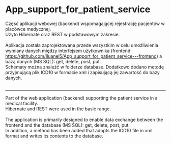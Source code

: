 # App_support_for_patient_service
Część aplikacji webowej (backend) wspomagającej rejestrację pacjentów w placówce medycznej. <br />
Użyto Hibernate oraz REST w podstawowym zakresie.<br /><br />
Aplikacja została zaprojektowana przede wszystkim w celu umożliwienia wymiany danych między interfejsem użytkownika (frontend: https://github.com/Iluanel5/App_support_for_patient_service---frontend)
a bazą danych (MS SQL): get, delete, post, put.<br />
Schematy można znaleźć w folderze database.
Dodatkowo dodano metodę przyjmującą plik ICD10 w formacie xml i zapisującą jej zawartość do bazy danych.<br /><br />

-------------------
Part of the web application (backend) supporting the patient service in a medical facility.<br />
Hibernate and REST were used in the basic range.<br /><br />
The application is primarily designed to enable data exchange between the frontend and the database (MS SQL): get, delete, post, put.<br />
In addition, a method has been added that adopts the ICD10 file in xml format and writes its contents to the database.
